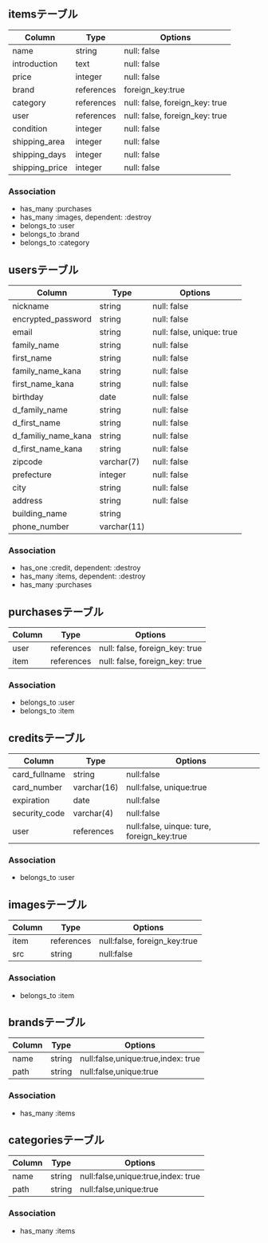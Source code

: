 ## itemsテーブル
|Column|Type|Options|
|------|----|-------|
|name|string|null: false|
|introduction|text|null: false|
|price|integer|null: false|
|brand|references|foreign_key:true|
|category|references|null: false, foreign_key: true|
|user|references|null: false, foreign_key: true|
|condition|integer|null: false|
|shipping_area|integer|null: false|
|shipping_days|integer|null: false|
|shipping_price|integer|null: false|
### Association
- has_many :purchases
- has_many :images, dependent: :destroy
- belongs_to :user
- belongs_to :brand
- belongs_to :category

## usersテーブル
|Column|Type|Options|
|------|----|-------|
|nickname|string|null: false|
|encrypted_password|string|null: false|
|email|string|null: false, unique: true|
|family_name|string|null: false|
|first_name|string|null: false|
|family_name_kana|string|null: false|
|first_name_kana|string|null: false|
|birthday|date|null: false|
|d_family_name|string|null: false|
|d_first_name|string|null: false|
|d_familiy_name_kana|string|null: false|
|d_first_name_kana|string|null: false|
|zipcode|varchar(7)|null: false|
|prefecture|integer|null: false|
|city|string|null: false|
|address|string|null: false|
|building_name|string||
|phone_number|varchar(11)||
### Association
- has_one :credit, dependent: :destroy
- has_many :items, dependent: :destroy
- has_many :purchases

## purchasesテーブル
|Column|Type|Options|
|------|----|-------|
|user|references|null: false, foreign_key: true|
|item|references|null: false, foreign_key: true|
### Association
- belongs_to :user
- belongs_to :item

## creditsテーブル
|Column|Type|Options|
|------|----|-------|
|card_fullname|string|null:false|
|card_number|varchar(16)|null:false, unique:true|
|expiration|date|null:false|
|security_code|varchar(4)|null:false|
|user|references|null:false, uinque: ture, foreign_key:true|
### Association
- belongs_to :user

## imagesテーブル
|Column|Type|Options|
|------|----|-------|
|item|references|null:false, foreign_key:true|
|src|string|null:false|
### Association
- belongs_to :item

## brandsテーブル
|Column|Type|Options|
|------|----|-------|
|name|string|null:false,unique:true,index: true|
|path|string|null:false,unique:true|
### Association
- has_many :items

## categoriesテーブル
|Column|Type|Options|
|------|----|-------|
|name|string|null:false,unique:true,index: true|
|path|string|null:false,unique:true|
### Association
- has_many :items
